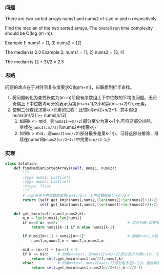 ### 问题
There are two sorted arrays nums1 and nums2 of size m and n respectively.

Find the median of the two sorted arrays. The overall run time complexity should be O(log (m+n)).

Example 1:
nums1 = [1, 3]
nums2 = [2]

The median is 2.0
Example 2:
nums1 = [1, 2]
nums2 = [3, 4]

The median is (2 + 3)/2 = 2.5

### 思路
问题的难点在于对时间复杂度要求O(lg(m+n))，应联想到折半查找。

1. 将问题转化为查找长度为(m+n)阶段有序数组上下中位数的平均值问题。无论奇偶上下中位数均可分别表示为第(m+n+1)/2小和第(m+n+2)/2小元素。
2. 使用二分查找求第k小元素的过程：比较k与m/2+n/2+1，其中假设nums[m//2] >= nums[n//2]
    1. 如果k <= mid，则`nums1[>=m//2]`部分至少为第k+1小,可将这部分排除，继续在`nums1[:m//2]`和nums2中找第k小
    2. 如果k > mid，则`nums2[<=n//2]`部分最多是第k-1小，可将这部分排除，继续在nums1和`nums2[n//2+1:]`中找第`k-n//2-1`小
    
### 实现
```python
class Solution:
    def findMedianSortedArrays(self, nums1, nums2):
        """
        :type nums1: List[int]
        :type nums2: List[int]
        :rtype: float
        """
        # 无论奇偶下中位数都是第(n+1)/2小，上中位数都是(n+2)/2小
        return (self.get_kmin(nums1,nums2,(len(nums1)+len(nums2)+1)/2) + 
                self.get_kmin(nums1,nums2,(len(nums1)+len(nums2)+2)/2))/2.
        
    def get_kmin(self,nums1,nums2,k):
        m,n = len(nums1),len(nums2)
        if m==0 or n==0:                                # 边界判断:如果有一个为空则返回
            return nums1[k-1] if m else nums2[k-1]

        if nums1[m>>1] < nums2[n>>1]:                   # 确保nums1,m表示的是上中位数较大的那个数组
            nums1,m,nums2,n = nums2,n,nums1,m

        mid = (m>>1) + (n>>1) + 1
        if k <= mid:    # 如果k<=test，则nums1[>=m//2]部分至少为第k+1小，可移除这部分而不影响结果
            return self.get_kmin(nums1[:m//2],nums2,k)
        else:           # 如果k>test，nums2[<=n//2]部分最多是k-1小，因此可移除这部分而不影响结果
            return self.get_kmin(nums1,nums2[n//2+1:],k-n//2-1)

```
